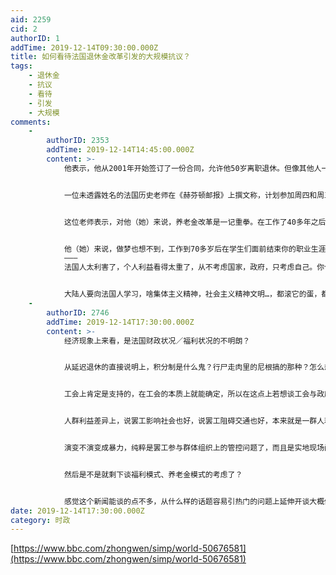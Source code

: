 ```yaml
---
aid: 2259
cid: 2
authorID: 1
addTime: 2019-12-14T09:30:00.000Z
title: 如何看待法国退休金改革引发的大规模抗议？
tags:
    - 退休金
    - 抗议
    - 看待
    - 引发
    - 大规模
comments:
    -
        authorID: 2353
        addTime: 2019-12-14T14:45:00.000Z
        content: >-
            他表示，他从2001年开始签订了一份合同，允许他50岁离职退休。但像其他人一样，新的养老金改革将他的提前退休年龄推后到52岁半。而实际上，他要干到57岁半才能获得全额养老金。现在，当局希望让大家工作更长时间。


            一位未透露姓名的法国历史老师在《赫芬顿邮报》上撰文称，计划参加周四和周五两天罢工。


            这位老师表示，对他（她）来说，养老金改革是一记重拳。在工作了40多年之后，养老金每个月减少了数百欧元。


            他（她）来说，做梦也想不到，工作到70多岁后在学生们面前结束你的职业生涯，而得到的养老金水平却是更差，对他（她）们许多人来说，是一个最低工资的水平。
            ———
            法国人太利害了，个人利益看得太重了，从不考虑国家，政府，只考虑自己。你个总统让我们民众不舒服，我们民众就让你个马克龙难堪，开始斗恶龙。


            大陆人要向法国人学习，啥集体主义精神，社会主义精神文明…，都滚它的蛋，都将自我利益看得比天还重，并能一起上街捍卫之，茉莉花就会开啊开，民主就有希望了。：)
    -
        authorID: 2746
        addTime: 2019-12-14T17:30:00.000Z
        content: >-
            经济现象上来看，是法国财政状况／福利状况的不明朗？


            从延迟退休的直接说明上，积分制是什么鬼？行尸走肉里的尼根搞的那种？怎么想，再怎么好好弄，只要还是在积分制的范围内就弄不出来什么好东西吧．．


            工会上肯定是支持的，在工会的本质上就能确定，所以在这点上若想谈工会与政府的利益对立问题，好像没什么可多谈的余地。


            人群利益差异上，说罢工影响社会也好，说罢工阻碍交通也好，本来就是一群人利益受害，通过最能让其他群体重视的手法来给话语权加码吧。虽然搞不好就成了负面作用，也是看有没有对立方在故意引导负面理解了，不然哪国人还都是愿意先考虑同理心的，对年老年幼应该更是这样，更有优势。


            演变不演变成暴力，纯粹是罢工参与群体组织上的管控问题了，而且是实地现场问题了，更没什么需要预先谈的余地吧。谈法国是不是＂天生倾向把罢工变成暴力示威＂，没必要过谈于这个吧，或者有没有谈＂暴力示威＂这一称呼的正当性，也不值得谈吧。


            然后是不是就剩下谈福利模式、养老金模式的考虑了？


            感觉这个新闻能谈的点不多，从什么样的话题容易引热门的问题上延伸开谈大概倒是能谈挺多
date: 2019-12-14T17:30:00.000Z
category: 时政
---
```


[https://www.bbc.com/zhongwen/simp/world-50676581](https://www.bbc.com/zhongwen/simp/world-50676581)
